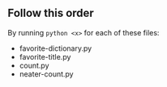 ## Follow this order

By running `python <x>` for each of these files:

- favorite-dictionary.py
- favorite-title.py
- count.py
- neater-count.py
